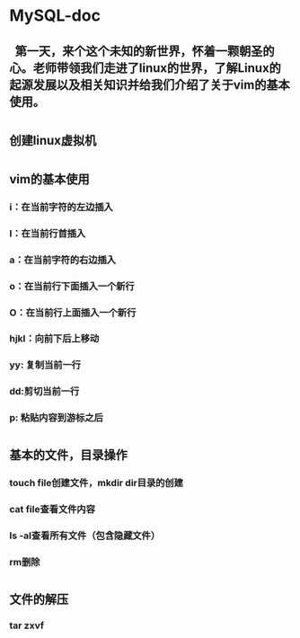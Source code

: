 # MySQL-doc
##   第一天，来个这个未知的新世界，怀着一颗朝圣的心。老师带领我们走进了linux的世界，了解Linux的起源发展以及相关知识并给我们介绍了关于vim的基本使用。
#
#
## 创建linux虚拟机
#
## vim的基本使用
### i：在当前字符的左边插入
### I：在当前行首插入
### a：在当前字符的右边插入
### o：在当前行下面插入一个新行
### O：在当前行上面插入一个新行
### hjkl：向前下后上移动
### yy: 复制当前一行
### dd:剪切当前一行
### p: 粘贴内容到游标之后
#
## 基本的文件，目录操作
### touch  file创建文件，mkdir dir目录的创建
### cat  file查看文件内容
### ls -al查看所有文件（包含隐藏文件）
### rm删除
#
## 文件的解压
### tar zxvf
